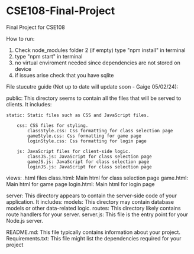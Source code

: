 # CSE108-Final-Project
Final Project for CSE108

How to run:
1. Check node_modules folder
2 (if empty) type "npm install" in terminal
3. type "npm start" in terminal
4. no virtual enviroment needed since dependencies are not stored on device
5. if issues arise check that you have sqlite

File stucutre guide (Not up to date will update soon - Gaige 05/02/24):

public: This directory seems to contain all the files that will be served to clients. It includes:

    static: Static files such as CSS and JavaScript files.

        css: CSS files for styling.
            classStyle.css: Css formatting for class selection page
            gameStyle.css: Css formatting for game page
            loginStyle.css: Css formatting for login page

        js: JavaScript files for client-side logic.
            classJS.js: JavaScript for class selection page
            gameJS.js: JavaScript for class selection page
            loginJS.js: JavaScript for class selection page

views: .html files
    class.html: Main html for class selection page
    game.html: Main html for game page
    login.html: Main html for login page

server: This directory appears to contain the server-side code of your application. It includes:
    models: This directory may contain database models or other data-related logic.
    routes: This directory likely contains route handlers for your server.
    server.js: This file is the entry point for your Node.js server.

README.md: This file typically contains information about your project.
Requirements.txt: This file might list the dependencies required for your project
